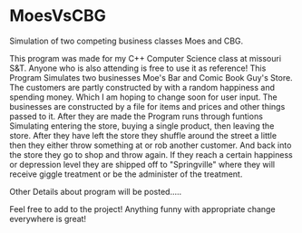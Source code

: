 MoesVsCBG
=========

Simulation of two competing business classes Moes and CBG.

This program was made for my C++ Computer Science class at missouri S&T. Anyone who is also attending is 
free to use it as reference! This Program Simulates two businesses Moe's Bar and Comic Book Guy's Store. 
The customers are partly constructed by with a random happiness and spending money. Which I am hoping to 
change soon for user input. The businesses are constructed by a file for items and prices and other things
passed to it. After they are made the Program runs through funtions Simulating entering the store, buying
a single product, then leaving the store. After they have left the store they shuffle around the street
a little then they either throw something at or rob another customer. And back into the store they go to 
shop and throw again. If they reach a certain happiness or depression level they are shipped off to
"Springville" where they will receive giggle treatment or be the administer of the treatment.

Other Details about program will be posted.....

Feel free to add to the project! Anything funny with appropriate change everywhere is great!
